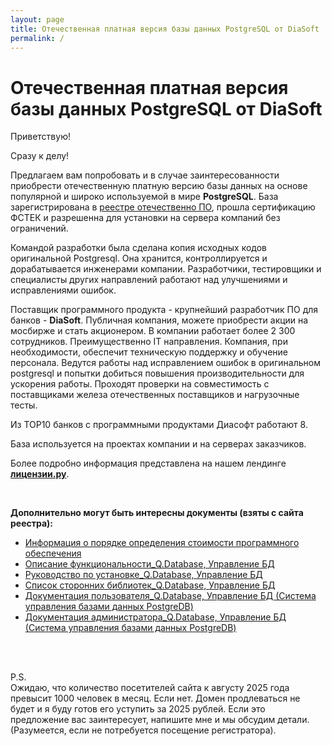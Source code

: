 ```yaml
---
layout: page
title: Отечественная платная версия базы данных PostgreSQL от DiaSoft
permalink: /
---
```


# Отечественная платная версия базы данных PostgreSQL от DiaSoft

Приветствую!

Сразу к делу!

Предлагаем вам попробовать и в случае заинтересованности приобрести отечественную платную версию базы данных на основе популярной и широко используемой в мире <strong>PostgreSQL</strong>. База зарегистрирована в <a href="https://reestr.digital.gov.ru/reestr/1149300/?sphrase_id=4847094">реестре отечественно ПО</a>, прошла сертификацию ФСТЕК и разрешенна для установки на сервера компаний без ограничений. 

Командой разработки была сделана копия исходных кодов оригинальной Postgresql. Она хранится, контроллируется и дорабатывается инженерами компании. Разработчики, тестировщики и специалисты других направлений работают над улучшениями и исправлениями ошибок.

Поставщик программного продукта - крупнейший разработчик ПО для банков - <strong>DiaSoft</strong>. Публичная компания, можете приобрести акции на мосбирже и стать акционером. В компании работает более 2 300 сотрудников. Преимущественно IT направления. Компания, при необходимости, обеспечит техническую поддержку и обучение персонала. Ведутся работы над исправлением ошибок в оригинальном postgresql и попытки добиться повышения производительности для ускорения работы. Проходят проверки на совместимость с поставщиками железа отечественных поставщиков и нагрузочные тесты.

Из TOP10 банков с программными продуктами Диасофт работают 8.

База используется на проектах компании и на серверах заказчиков.

Более подробно информация представлена на нашем лендинге <strong><a href="//licenses.ru/software/diasoft/databases/postgresql/">лицензии.ру</a></strong>.

<br/>

**Дополнительно могут быть интересны документы (взяты с сайта реестра):**

* [Информация о порядке определения стоимости программного обеспечения](/files/01-information-about-costs.docx)
* [Описание функциональности_Q.Database, Управление БД](/files/02-product-description.pdf)
* [Руководство по установке_Q.Database, Управление БД](/files/03-installation-guide.pdf)
* [Список сторонних библиотек_Q.Database, Управление БД](/files/04-external-library-list.pdf)
* [Документация пользователя_Q.Database, Управление БД (Система управления базами данных PostgreDB)](/files/05-user-manual-guide.pdf)
* [Документация администратора_Q.Database, Управление БД (Система управления базами данных PostgreDB)](/files/06-admin-manual-guide.pdf)


<br/>
<br/>

P.S.  
Ожидаю, что количество посетителей сайта к августу 2025 года превысит 1000 человек в месяц. Если нет. Домен продлеваться не будет и я буду готов его уступить за 2025 рублей. Если это предложение вас заинтересует, напишите мне и мы обсудим детали. (Разумеется, если не потребуется посещение регистратора).
